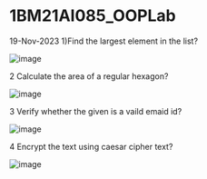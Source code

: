 # 1BM21AI085_OOPLab
19-Nov-2023
1)Find the largest element in the list?

![image](https://github.com/patilvishnu/1BM21AI085_OOPLab/assets/138456159/f4c0099e-b92b-4a14-a7c0-0d574e2318db)


2 Calculate the area of a regular hexagon?

![image](https://github.com/patilvishnu/1BM21AI085_OOPLab/assets/138456159/e4d41a4d-0383-476c-9a7a-71b2fc74c181)

3 Verify whether the given is a vaild emaid id?

![image](https://github.com/patilvishnu/1BM21AI085_OOPLab/assets/138456159/7eb5b900-0b37-4d4d-8d6c-6c779ba63aed)

4 Encrypt the text using caesar cipher text?

![image](https://github.com/patilvishnu/1BM21AI085_OOPLab/assets/138456159/1c000ecd-fc5f-4ba1-989f-4fa1a91882e0)







